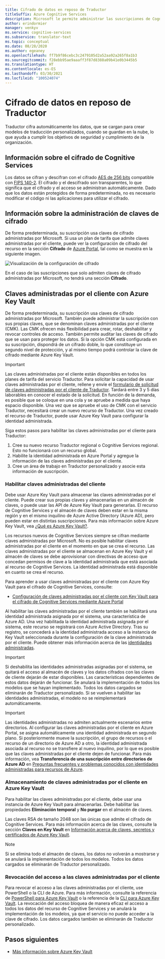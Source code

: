 ```yaml
---
title: Cifrado de datos en reposo de Traductor
titleSuffix: Azure Cognitive Services
description: Microsoft le permite administrar las suscripciones de Cognitive Services con sus propias claves, llamadas claves administradas por el cliente (CMK). En este artículo se trata el cifrado de datos en reposo de Traductor y cómo habilitar y administrar las CMK.
author: erindormier
manager: venkyv
ms.service: cognitive-services
ms.subservice: translator-text
ms.topic: conceptual
ms.date: 08/28/2020
ms.author: egeaney
ms.openlocfilehash: ff7b9f86cebc3c2479105d2a52aa92a265f8a1b3
ms.sourcegitcommit: f28ebb95ae9aaaff3f87d8388a09b41e0b3445b5
ms.translationtype: HT
ms.contentlocale: es-ES
ms.lasthandoff: 03/30/2021
ms.locfileid: "100524074"
---
```

# <a name="translator-encryption-of-data-at-rest"></a>Cifrado de datos en reposo de Traductor

Traductor cifra automáticamente los datos, que se cargan para crear modelos de traducción personalizados, cuando se guardan en la nube, lo que ayuda a cumplir los objetivos de seguridad y cumplimiento de la organización.

## <a name="about-cognitive-services-encryption"></a>Información sobre el cifrado de Cognitive Services

Los datos se cifran y descifran con el cifrado [AES de 256 bits](https://en.wikipedia.org/wiki/FIPS_140-2) compatible con [FIPS 140-2](https://en.wikipedia.org/wiki/Advanced_Encryption_Standard). El cifrado y el descifrado son transparentes, lo que significa que el cifrado y el acceso se administran automáticamente. Dado que los datos están protegidos de forma predeterminada, no es necesario modificar el código ni las aplicaciones para utilizar el cifrado.

## <a name="about-encryption-key-management"></a>Información sobre la administración de claves de cifrado

De forma predeterminada, su suscripción usa claves de cifrado administradas por Microsoft. Si usa un plan de tarifa que admite claves administradas por el cliente, puede ver la configuración de cifrado del recurso en la sección **Cifrado** de [Azure Portal](https://portal.azure.com), tal como se muestra en la siguiente imagen.

![Visualización de la configuración de cifrado](../media/cognitive-services-encryption/encryptionblade.png)

En el caso de las suscripciones que solo admiten claves de cifrado administradas por Microsoft, no tendrá una sección **Cifrado**.

## <a name="customer-managed-keys-with-azure-key-vault"></a>Claves administradas por el cliente con Azure Key Vault

De forma predeterminada, su suscripción usa claves de cifrado administradas por Microsoft. También puede administrar la suscripción con sus propias claves, que se denominan claves administradas por el cliente (CMK). Las CMK ofrecen más flexibilidad para crear, rotar, deshabilitar y revocar controles de acceso. También permite auditar las claves de cifrado que se usan para proteger los datos. Si la opción CMK está configurada en su suscripción, dispondrá de un cifrado doble, lo que constituye un segundo nivel de protección, y al mismo tiempo podrá controlar la clave de cifrado mediante Azure Key Vault.

> [!IMPORTANT]
> Las claves administradas por el cliente están disponibles en todos los planes de tarifa del servicio Traductor. Para solicitar la capacidad de usar claves administradas por el cliente, rellene y envíe el [formulario de solicitud de claves administradas por el cliente de Traductor](https://aka.ms/cogsvc-cmk). Tardará entre 3 y 5 días laborables en conocer el estado de la solicitud. En función de la demanda, es posible que se coloque en una cola y se apruebe a medida que haya espacio disponible. Una vez que se apruebe el uso de CMK con el servicio Traductor, necesitará crear un nuevo recurso de Traductor. Una vez creado el recurso de Traductor, puede usar Azure Key Vault para configurar la identidad administrada.

Siga estos pasos para habilitar las claves administradas por el cliente para Traductor:

1. Cree su nuevo recurso Traductor regional o Cognitive Services regional. Esto no funcionará con un recurso global.
2. Habilite la identidad administrada en Azure Portal y agregue la información de las claves administradas por el cliente.
3. Cree un área de trabajo en Traductor personalizado y asocie esta información de suscripción.

### <a name="enable-customer-managed-keys"></a>Habilitar claves administradas del cliente

Debe usar Azure Key Vault para almacenar las claves administradas por el cliente. Puede crear sus propias claves y almacenarlas en un almacén de claves, o puede usar las API de Azure Key Vault para generarlas. El recurso de Cognitive Services y el almacén de claves deben estar en la misma región y en el mismo inquilino de Azure Active Directory (Azure AD), pero pueden estar en distintas suscripciones. Para más información sobre Azure Key Vault, vea [¿Qué es Azure Key Vault?](../../key-vault/general/overview.md).

Los recursos nuevos de Cognitive Services siempre se cifran mediante claves administradas por Microsoft. No es posible habilitar claves administradas por el cliente en el momento en que se crea el recurso. Las claves administradas por el cliente se almacenan en Azure Key Vault y el almacén de claves se debe aprovisionar con directivas de acceso que concedan permisos de clave a la identidad administrada que está asociada al recurso de Cognitive Services. La identidad administrada está disponible en cuanto se crea el recurso.

Para aprender a usar claves administradas por el cliente con Azure Key Vault para el cifrado de Cognitive Services, consulte:

- [Configuración de claves administradas por el cliente con Key Vault para el cifrado de Cognitive Services mediante Azure Portal](../Encryption/cognitive-services-encryption-keys-portal.md)

Al habilitar las claves administradas por el cliente también se habilitará una identidad administrada asignada por el sistema, una característica de Azure AD. Una vez habilitada la identidad administrada asignada por el sistema, este recurso se registrará con Azure Active Directory. Tras su registro, se concederá a la identidad administrada acceso a la instancia de Key Vault seleccionada durante la configuración de la clave administrada por el cliente. Puede obtener más información acerca de las [identidades administradas](../../active-directory/managed-identities-azure-resources/overview.md).

> [!IMPORTANT]
> Si deshabilita las identidades administradas asignadas por el sistema, se quitará el acceso al almacén de claves y los datos cifrados con las claves de cliente dejarán de estar disponibles. Las características dependientes de estos datos dejarán de funcionar. Se anulará la implementación de todos los modelos que se hayan implementado. Todos los datos cargados se eliminarán de Traductor personalizado. Si se vuelven a habilitar las identidades administradas, el modelo no se reimplementará automáticamente.

> [!IMPORTANT]
> Las identidades administradas no admiten actualmente escenarios entre directorios. Al configurar las claves administradas por el cliente en Azure Portal, se asigna automáticamente una identidad administrada en segundo plano. Si posteriormente mueve la suscripción, el grupo de recursos o el recurso de un directorio de Azure AD a otro, la identidad administrada asociada al recurso no se transfiere al nuevo inquilino, por lo que es posible que las claves administradas por el cliente dejen de funcionar. Para más información, vea **Transferencia de una suscripción entre directorios de Azure AD** en [Preguntas frecuentes y problemas conocidos con identidades administradas para recursos de Azure](../../active-directory/managed-identities-azure-resources/known-issues.md#transferring-a-subscription-between-azure-ad-directories).  

### <a name="store-customer-managed-keys-in-azure-key-vault"></a>Almacenamiento de claves administradas por el cliente en Azure Key Vault

Para habilitar las claves administradas por el cliente, debe usar una instancia de Azure Key Vault para almacenarlas. Debe habilitar las propiedades **Eliminación temporal** y **No purgar** en el almacén de claves.

Las claves RSA de tamaño 2048 son las únicas que admite el cifrado de Cognitive Services. Para más información acerca de las claves, consulte la sección **Claves en Key Vault** en [Información acerca de claves, secretos y certificados de Azure Key Vault](../../key-vault/general/about-keys-secrets-certificates.md).

> [!NOTE]
> Si se elimina todo el almacén de claves, los datos no volverán a mostrarse y se anulará la implementación de todos los modelos. Todos los datos cargados se eliminarán de Traductor personalizado. 

### <a name="revoke-access-to-customer-managed-keys"></a>Revocación del acceso a las claves administradas por el cliente

Para revocar el acceso a las claves administradas por el cliente, use PowerShell o la CLI de Azure. Para más información, consulte la referencia de [PowerShell para Azure Key Vault](/powershell/module/az.keyvault//) o la referencia de la [CLI para Azure Key Vault](/cli/azure/keyvault). La revocación del acceso bloquea de manera eficaz el acceso a todos los datos del recurso de Cognitive Services y se anulará la implementación de los modelos, ya que el servicio no puede acceder a la clave de cifrado. Los datos cargados también se eliminarán de Traductor personalizado.


## <a name="next-steps"></a>Pasos siguientes

* [Más información sobre Azure Key Vault](../../key-vault/general/overview.md)

